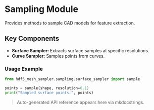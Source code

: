 # Sampling Module

Provides methods to sample CAD models for feature extraction.

## Key Components

- **Surface Sampler:** Extracts surface samples at specific resolutions.
- **Curve Sampler:** Samples points from curves.

### Usage Example

```python
from hdf5_mesh_sampler.sampling.surface_sampler import sample

points = sample(shape, resolution=0.1)
print("Sampled surface points:", points)
```

> Auto-generated API reference appears here via mkdocstrings.